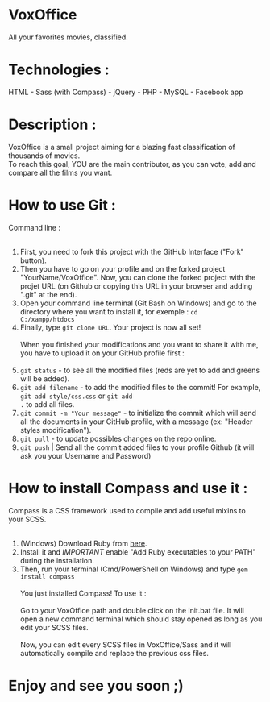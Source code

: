 # VoxOffice
All your favorites movies, classified.

# Technologies :
HTML - Sass (with Compass) - jQuery - PHP - MySQL - Facebook app

# Description :
VoxOffice is a small project aiming for a blazing fast classification of thousands of movies.<br>
To reach this goal, YOU are the main contributor, as you can vote, add and compare all the films you want.

# How to use Git :
Command line :<br><br>
1. First, you need to fork this project with the GitHub Interface ("Fork" button).<br>
2. Then you have to go on your profile and on the forked project "YourName/VoxOffice". Now, you can clone the forked project with the projet URL (on Github or copying this URL in your browser and adding ".git" at the end).<br>
3. Open your command line terminal (Git Bash on Windows) and go to the directory where you want to install it, for exemple : <code>cd C:/xampp/htdocs</code><br>
4. Finally, type <code>git clone URL</code>. Your project is now all set!<br><br>
When you finished your modifications and you want to share it with me, you have to upload it on your GitHub profile first :<br><br>
1. <code>git status</code> - to see all the modified files (reds are yet to add and greens will be added).<br>
2. <code>git add filename</code> - to add the modified files to the commit! For example, <code>git add style/css.css</code> or <code>git add .</code> to add all files.<br>
3. <code>git commit -m "Your message"</code> - to initialize the commit which will send all the documents in your GitHub profile, with a message (ex: "Header styles modification").<br>
4. <code>git pull</code> - to update possibles changes on the repo online.<br>
5. <code>git push</code> | Send all the commit added files to your profile Github (it will ask you your Username and Password)<br>

# How to install Compass and use it :
Compass is a CSS framework used to compile and add useful mixins to your SCSS.<br><br>
1. (Windows) Download Ruby from <a href="http://rubyinstaller.org/">here</a>.<br>
2. Install it and *IMPORTANT* enable "Add Ruby executables to your PATH" during the installation.<br>
3. Then, run your terminal (Cmd/PowerShell on Windows) and type <code>gem install compass</code><br><br>
You just installed Compass! To use it :<br><br>
Go to your VoxOffice path and double click on the init.bat file. It will open a new command terminal which should stay opened as long as you edit your SCSS files.<br><br>
Now, you can edit every SCSS files in VoxOffice/Sass and it will automatically compile and replace the previous css files.<br>

# Enjoy and see you soon ;)